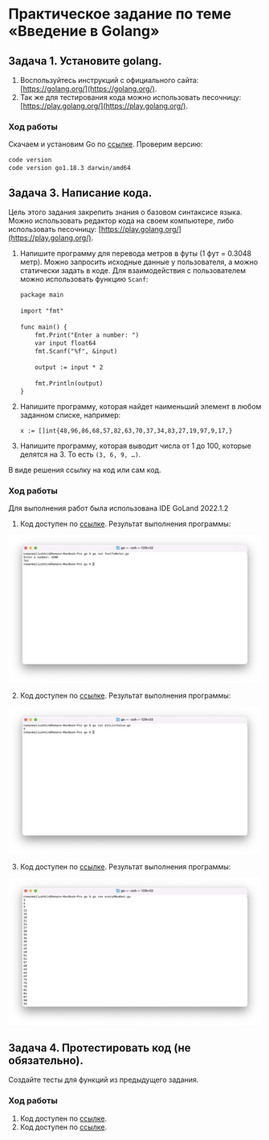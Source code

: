 # Практическое задание по теме «Введение в Golang»

## Задача 1. Установите golang.

1. Воспользуйтесь инструкций с официального сайта: [https://golang.org/](https://golang.org/).
2. Так же для тестирования кода можно использовать песочницу: [https://play.golang.org/](https://play.golang.org/).

### Ход работы

Скачаем и установим Go по [ссылке](https://go.dev/dl/go1.18.3.darwin-amd64.pkg). Проверим версию:

```shell
code version  
code version go1.18.3 darwin/amd64
```


## Задача 3. Написание кода. 
Цель этого задания закрепить знания о базовом синтаксисе языка. Можно использовать редактор кода 
на своем компьютере, либо использовать песочницу: [https://play.golang.org/](https://play.golang.org/).

1. Напишите программу для перевода метров в футы (1 фут = 0.3048 метр). Можно запросить исходные данные 
у пользователя, а можно статически задать в коде.
    Для взаимодействия с пользователем можно использовать функцию `Scanf`:
    ```
    package main
    
    import "fmt"
    
    func main() {
        fmt.Print("Enter a number: ")
        var input float64
        fmt.Scanf("%f", &input)
    
        output := input * 2
    
        fmt.Println(output)    
    }
    ```
 
1. Напишите программу, которая найдет наименьший элемент в любом заданном списке, например:
    ```
    x := []int{48,96,86,68,57,82,63,70,37,34,83,27,19,97,9,17,}
    ```
1. Напишите программу, которая выводит числа от 1 до 100, которые делятся на 3. То есть `(3, 6, 9, …)`.

В виде решения ссылку на код или сам код. 

### Ход работы

Для выполнения работ была использована IDE GoLand 2022.1.2

1. Код доступен по [ссылке](code/footToMeter.go). Результат выполнения программы:

![Go program 1](img/go-result-1.png)

2. Код доступен по [ссылке](code/footToMeter.go). Результат выполнения программы:

![Go program 2](img/go-result-2.png)

3. Код доступен по [ссылке](code/everyNNumber.go). Результат выполнения программы:

![Go program 2](img/go-result-3.png)

## Задача 4. Протестировать код (не обязательно).

Создайте тесты для функций из предыдущего задания. 

### Ход работы

1. Код доступен по [ссылке](code/footToMeter_test.go).
2. Код доступен по [ссылке](code/minListValue_test.go). 